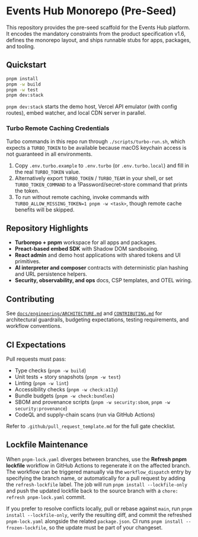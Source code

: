 # Events Hub Monorepo (Pre-Seed)

This repository provides the pre-seed scaffold for the Events Hub platform. It encodes the mandatory constraints from the product specification v1.6, defines the monorepo layout, and ships runnable stubs for apps, packages, and tooling.

## Quickstart

```bash
pnpm install
pnpm -w build
pnpm -w test
pnpm dev:stack
```

`pnpm dev:stack` starts the demo host, Vercel API emulator (with config routes), embed watcher, and local CDN server in parallel.

### Turbo Remote Caching Credentials

Turbo commands in this repo run through `./scripts/turbo-run.sh`, which expects a `TURBO_TOKEN` to be available because macOS keychain access is not guaranteed in all environments.

1. Copy `.env.turbo.example` to `.env.turbo` (or `.env.turbo.local`) and fill in the real `TURBO_TOKEN` value.
2. Alternatively export `TURBO_TOKEN` / `TURBO_TEAM` in your shell, or set `TURBO_TOKEN_COMMAND` to a 1Password/secret-store command that prints the token.
3. To run without remote caching, invoke commands with `TURBO_ALLOW_MISSING_TOKEN=1 pnpm -w <task>`, though remote cache benefits will be skipped.

## Repository Highlights

- **Turborepo + pnpm** workspace for all apps and packages.
- **Preact-based embed SDK** with Shadow DOM sandboxing.
- **React admin** and demo host applications with shared tokens and UI primitives.
- **AI interpreter and composer** contracts with deterministic plan hashing and URL persistence helpers.
- **Security, observability, and ops** docs, CSP templates, and OTEL wiring.

## Contributing

See [`docs/engineering/ARCHITECTURE.md`](docs/engineering/ARCHITECTURE.md) and [`CONTRIBUTING.md`](CONTRIBUTING.md) for architectural guardrails, budgeting expectations, testing requirements, and workflow conventions.

## CI Expectations

Pull requests must pass:

- Type checks (`pnpm -w build`)
- Unit tests + story snapshots (`pnpm -w test`)
- Linting (`pnpm -w lint`)
- Accessibility checks (`pnpm -w check:a11y`)
- Bundle budgets (`pnpm -w check:bundles`)
- SBOM and provenance scripts (`pnpm -w security:sbom`, `pnpm -w security:provenance`)
- CodeQL and supply-chain scans (run via GitHub Actions)

Refer to `.github/pull_request_template.md` for the full gate checklist.

## Lockfile Maintenance

When `pnpm-lock.yaml` diverges between branches, use the **Refresh pnpm lockfile** workflow in GitHub Actions to regenerate it on the affected branch. The workflow can be triggered manually via the `workflow_dispatch` entry by specifying the branch name, or automatically for a pull request by adding the `refresh-lockfile` label. The job will run `pnpm install --lockfile-only` and push the updated lockfile back to the source branch with a `chore: refresh pnpm-lock.yaml` commit.

If you prefer to resolve conflicts locally, pull or rebase against `main`, run `pnpm install --lockfile-only`, verify the resulting diff, and commit the refreshed `pnpm-lock.yaml` alongside the related `package.json`. CI runs `pnpm install --frozen-lockfile`, so the update must be part of your changeset.
